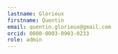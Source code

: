 ```yaml
---
lastname: Glorieux
firstname: Quentin
email: quentin.glorieux@gmail.com
orcid: 0000-0003-0903-0233
role: admin
---
```



